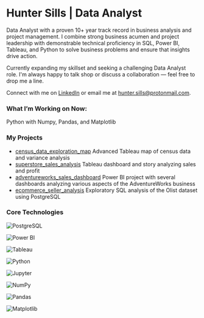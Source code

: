 # Hunter Sills | Data Analyst

Data Analyst with a proven 10+ year track record in business analysis and project management. I combine strong business acumen and project leadership with demonstrable technical proficiency in SQL, Power BI, Tableau, and Python to solve business problems and ensure that insights drive action.

Currently expanding my skillset and seeking a challenging Data Analyst role. I'm always happy to talk shop or discuss a collaboration — feel free to drop me a line.

Connect with me on [LinkedIn](https://www.linkedin.com/in/hunter-sills/) or email me at hunter.sills@protonmail.com.


### What I’m Working on Now:

Python with Numpy, Pandas, and Matplotlib


### My Projects

*   [census_data_exploration_map](https://github.com/hunter-sills/census_data_exploration_map)
    Advanced Tableau map of census data and variance analysis
*   [superstore_sales_analysis](https://github.com/hunter-sills/superstore_sales_analysis)
    Tableau dashboard and story analyzing sales and profit
*   [adventureworks_sales_dashboard](https://github.com/hunter-sills/adventureworks_sales_dashboard)
    Power BI project with several dashboards analyzing various aspects of the AdventureWorks business
*   [ecommerce_seller_analysis](https://github.com/hunter-sills/ecommerce_seller_analysis)
    Exploratory SQL analysis of the Olist dataset using PostgreSQL


### Core Technologies

![PostgreSQL](https://img.shields.io/badge/PostgreSQL-316192?style=for-the-badge&logo=postgresql&logoColor=white)	

![Power BI](https://img.shields.io/badge/Power%20BI-F2C811?style=for-the-badge&logo=powerbi&logoColor=black)	

![Tableau](https://img.shields.io/badge/Tableau-E97627?style=for-the-badge&logo=tableau&logoColor=white)

![Python](https://img.shields.io/badge/Python-3776AB?style=for-the-badge&logo=python&logoColor=white)	

![Jupyter](https://img.shields.io/badge/Jupyter-F37626?style=for-the-badge&logo=jupyter&logoColor=white)	

![NumPy](https://img.shields.io/badge/Numpy-013243?style=for-the-badge&logo=numpy&logoColor=white)	

![Pandas](https://img.shields.io/badge/Pandas-150458?style=for-the-badge&logo=pandas&logoColor=white)	

![Matplotlib](https://img.shields.io/badge/Matplotlib-003D50?style=for-the-badge&logo=matplotlib&logoColor=white)
